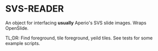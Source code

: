 # SVS-READER

An object for interfacing __usually__ Aperio's SVS slide images. Wraps OpenSlide.

TL;DR:
Find foreground, tile foreground, yeild tiles. See tests for some example scripts.
